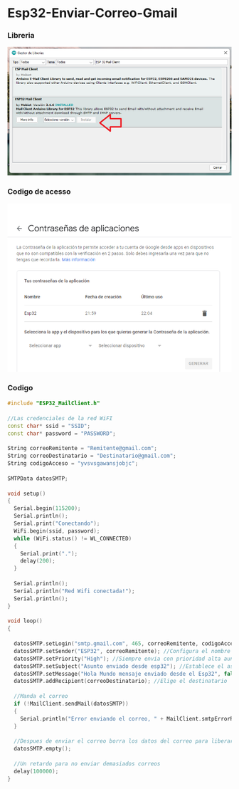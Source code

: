 # Esp32-Enviar-Correo-Gmail

### Libreria
<img src="https://github.com/IDiegoUlises/Esp32-Enviar-Correo-Gmail/blob/main/Images/Libreria.png" />

### Codigo de acesso
<img src="https://github.com/IDiegoUlises/Esp32-Enviar-Correo-Gmail/blob/main/Images/Contrasena-de-aplicaciones.png" />


### Codigo
```c++
#include "ESP32_MailClient.h"

//Las credenciales de la red WiFI
const char* ssid = "SSID";
const char* password = "PASSWORD";

String correoRemitente = "Remitente@gmail.com";
String correoDestinatario = "Destinatario@gmail.com";
String codigoAcceso = "yvsvsgawansjobjc";

SMTPData datosSMTP;

void setup()
{
  Serial.begin(115200);
  Serial.println();
  Serial.print("Conectando");
  WiFi.begin(ssid, password);
  while (WiFi.status() != WL_CONNECTED)
  {
    Serial.print(".");
    delay(200);
  }

  Serial.println();
  Serial.println("Red Wifi conectada!");
  Serial.println();
}

void loop()
{

  datosSMTP.setLogin("smtp.gmail.com", 465, correoRemitente, codigoAcceso); //Establece el host del servidor SMTP y el puerto, la direccion con el codigo de acceso
  datosSMTP.setSender("ESP32", correoRemitente); //Configura el nombre del remitente y el correo del remitente
  datosSMTP.setPriority("High"); //Siempre envia con prioridad alta aunque se cambie por otro valor
  datosSMTP.setSubject("Asunto enviado desde esp32"); //Establece el asunto del correo electronico
  datosSMTP.setMessage("Hola Mundo mensaje enviado desde el Esp32", false); //El mensaje, el segundo valor "false" es para decir sin formato y "true" para insertar codigo html
  datosSMTP.addRecipient(correoDestinatario); //Elige el destinatario

  //Manda el correo
  if (!MailClient.sendMail(datosSMTP))
  {
    Serial.println("Error enviando el correo, " + MailClient.smtpErrorReason()); //Este mensaje muestra si sucede un error en el envio
  }

  //Despues de enviar el correo borra los datos del correo para liberar espacio elimando el objeto datosSMTP
  datosSMTP.empty();

  //Un retardo para no enviar demasiados correos
  delay(100000);
}

```

